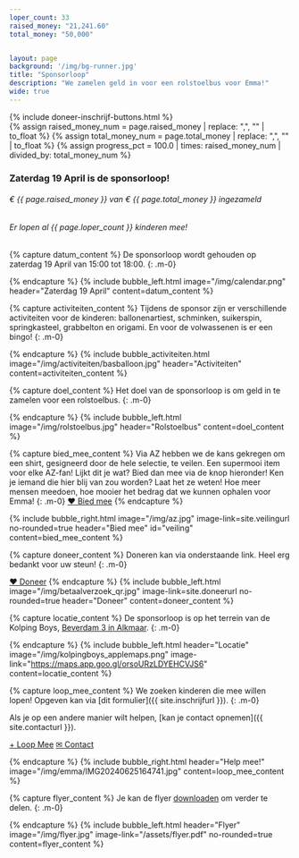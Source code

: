 ```yaml
---
loper_count: 33
raised_money: "21,241.60"
total_money: "50,000"


layout: page
background: '/img/bg-runner.jpg'
title: "Sponsorloop"
description: "We zamelen geld in voor een rolstoelbus voor Emma!"
wide: true
---
```


<div class="col-lg-11 mx-auto">
{% include doneer-inschrijf-buttons.html %}
</div>
<!-- This calculates the percentage, which is used for the progress bar -->
{% assign raised_money_num = page.raised_money | replace: ",", "" | to_float %}
{% assign total_money_num = page.total_money | replace: ",", "" | to_float %}
{% assign progress_pct = 100.0 | times: raised_money_num | divided_by: total_money_num %}


<div class="progress-bg col-lg-11 mx-auto">
    <h3 id="countdown">Zaterdag 19 April is de sponsorloop! </h3>
    <div class="progress">
        <div class="progress-bar active" role="progressbar" aria-valuemin="0" aria-valuemax="100" style="width: {{ progress_pct }}%;" aria-valuenow="{{ progress_pct }}">
        </div>
    </div>
    <div class="row mx-auto justify-content-between" style="margin-top: 10px;">
        <h6>€ {{ page.raised_money }} van € {{ page.total_money }} ingezameld</h6>
        <h6>Er lopen al {{ page.loper_count }} kinderen mee!</h6>
    </div>
</div>

{% capture datum_content %}
De sponsorloop wordt gehouden op zaterdag 19 April van 15:00 tot 18:00.
{: .m-0}

{% endcapture %}
{% include bubble_left.html image="/img/calendar.png" header="Zaterdag 19 April"
content=datum_content %}

{% capture activiteiten_content %}
Tijdens de sponsor zijn er verschillende activiteiten voor de kinderen: ballonenartiest, schminken, suikerspin, springkasteel, grabbelton en origami. En voor de volwassenen is er een
bingo!
{: .m-0}

{% endcapture %}
{% include bubble_activiteiten.html image="/img/activiteiten/basballoon.jpg" header="Activiteiten"
content=activiteiten_content %}

{% capture doel_content %}
Het doel van de sponsorloop is om geld in te zamelen voor een rolstoelbus.
{: .m-0}

{% endcapture %}
{% include bubble_left.html image="/img/rolstoelbus.jpg" header="Rolstoelbus"
content=doel_content %}

{% capture bied_mee_content %}
Via AZ hebben we de kans gekregen om een shirt, gesigneerd door de hele selectie, te veilen. Een supermooi item voor elke AZ-fan!
Lijkt dit je wat? Bied dan mee via de knop hieronder!
Ken je iemand die hier blij van zou worden? Laat het ze weten! Hoe meer mensen meedoen, hoe mooier het bedrag dat we kunnen ophalen voor Emma!
{: .m-0}
<a class="btn-xl btn-danger col-5" href="{{ site.veilingurl }}">&#10084;&#65038; Bied mee</a>
{% endcapture %}

{% include bubble_right.html image="/img/az.jpg" image-link=site.veilingurl no-rounded=true header="Bied mee" id="veiling"
content=bied_mee_content %}



{% capture doneer_content %}
Doneren kan via onderstaande link. Heel erg bedankt voor uw steun!
{: .m-0}

<a class="btn-xl btn-danger col-5" href="{{ site.doneerurl }}">&#10084;&#65038; Doneer</a>
{% endcapture %}
{% include bubble_left.html image="/img/betaalverzoek_qr.jpg" image-link=site.doneerurl no-rounded=true header="Doneer"
content=doneer_content %}

{% capture locatie_content %}
De sponsorloop is op het terrein van de Kolping Boys, [Beverdam 3 in Alkmaar](https://maps.app.goo.gl/orsoURzLDYEHCVJS6).
{: .m-0}

{% endcapture %}
{% include bubble_left.html header="Locatie"
image="/img/kolpingboys_applemaps.png" image-link="https://maps.app.goo.gl/orsoURzLDYEHCVJS6"
content=locatie_content %}


{% capture loop_mee_content %}
We zoeken kinderen die mee willen lopen! Opgeven kan via [dit formulier]({{ site.inschrijfurl }}).
{: .m-0}

Als je op een andere manier wilt helpen, [kan je contact opnemen]({{ site.contacturl }}).

<a class="btn-xl btn-primary col-3" href="{{ site.inschrijfurl }}">+ Loop Mee</a>
<a class="btn-xl btn-primary col-3" href="{{ site.contacturl }}">&#9993; Contact</a>

{% endcapture %}
{% include bubble_right.html header="Help mee!" image="/img/emma/IMG20240625164741.jpg"
content=loop_mee_content %}

{% capture flyer_content %}
Je kan de flyer [downloaden](/assets/flyer.pdf) om verder te delen.
{: .m-0}

{% endcapture %}
{% include bubble_left.html header="Flyer" image="/img/flyer.jpg" image-link="/assets/flyer.pdf" no-rounded=true
content=flyer_content %}
